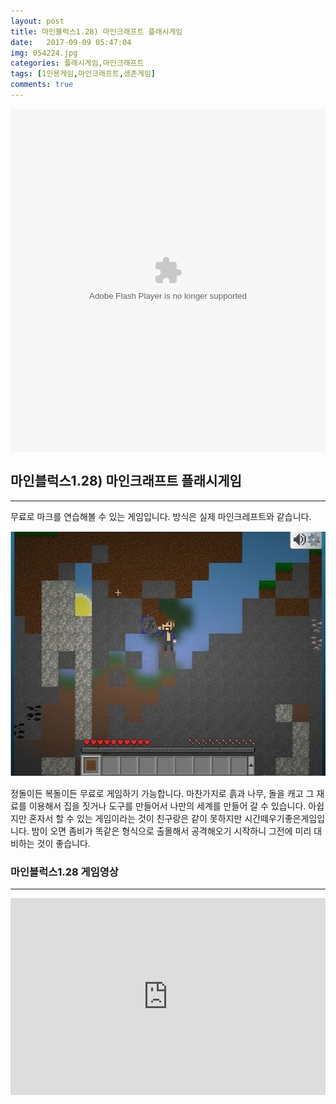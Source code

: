 ```yaml
---
layout: post
title: 마인블럭스1.28) 마인크래프트 플래시게임
date:   2017-09-09 05:47:04
img: 054224.jpg
categories: 플래시게임,마인크래프트
tags: [1인용게임,마인크래프트,생존게임]
comments: true
---
```


<embed src="http://tips4u.tistory.com/attachment/cfile22.uf@264F094957D92FB835AF2F.swf" type="application/x-shockwave-flash" width="100%" height="550" align="middle" name="gamefile">
<h2>마인블럭스1.28) 마인크래프트 플래시게임</h2>

<hr />

무료로 마크를 연습해볼 수 있는 게임입니다. 방식은 실제 마인크레프트와 같습니다.

<img class="alignnone size-full wp-image-121" src="/images/054224.jpg" alt="" width="534" height="392" />

정돌이든 복돌이든 무료로 게임하기 가능합니다. 마찬가지로 흙과 나무, 돌을 캐고 그 재료를 이용해서 집을 짓거나 도구를 만들어서 나만의 세계를 만들어 갈 수 있습니다. 아쉽지만 혼자서 할 수 있는 게임이라는 것이 친구랑은 같이 못하지만 시간떼우기좋은게임입니다. 밤이 오면 좀비가 똑같은 형식으로 출몰해서 공격해오기 시작하니 그전에 미리 대비하는 것이 좋습니다.
<h3>마인블럭스1.28 게임영상</h3>

<hr />

<iframe width="100%" height="315" src="https://www.youtube.com/embed/ibrjS_lvFvE" frameborder="0" allow="accelerometer; autoplay; encrypted-media; gyroscope; picture-in-picture" allowfullscreen></iframe>